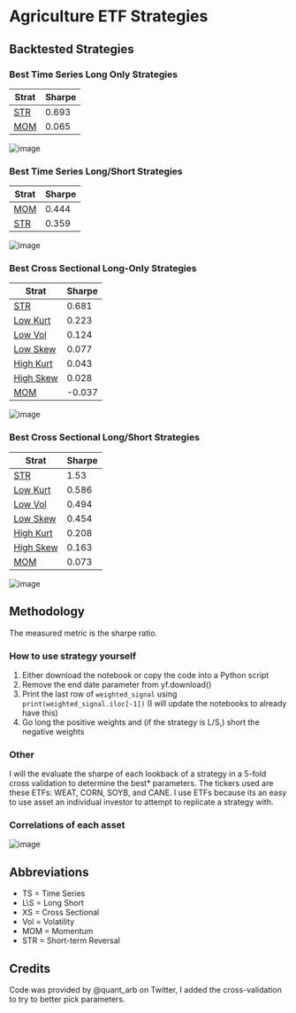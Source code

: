 # Agriculture ETF Strategies

## Backtested Strategies

### Best Time Series Long Only Strategies

| Strat | Sharpe |
|-------|--------|
| [STR][1]   | 0.693  |
| [MOM][2]   | 0.065  |

![image](https://github.com/replacementAI/A-Backtest-A-Day/assets/55959390/b0024e0f-6d63-40dd-97db-3c19acd53fad)

### Best Time Series Long/Short Strategies

| Strat | Sharpe |
|-------|--------|
| [MOM][3]   | 0.444  |
| [STR][4]   | 0.359  |

![image](https://github.com/replacementAI/A-Backtest-A-Day/assets/55959390/c83a9562-0798-44c2-a81e-564e31ace65b)

### Best Cross Sectional Long-Only Strategies

| Strat           | Sharpe |
|-----------------|--------|
| [STR][5]        | 0.681  |
| [Low Kurt][6]   | 0.223  |
| [Low Vol][7]    | 0.124  |
| [Low Skew][8]   | 0.077  |
| [High Kurt][9]  | 0.043  |
| [High Skew][10] | 0.028  |
| [MOM][11]       | -0.037 |

![image](https://github.com/replacementAI/A-Backtest-A-Day/assets/55959390/56e87a5f-4a84-4167-b13a-8e45cc662799)

### Best Cross Sectional Long/Short Strategies

| Strat           | Sharpe |
|-----------------|--------|
| [STR][12]       | 1.53   |
| [Low Kurt][13]  | 0.586  |
| [Low Vol][14]   | 0.494  |
| [Low Skew][15]  | 0.454  |
| [High Kurt][16] | 0.208  |
| [High Skew][17] | 0.163  |
| [MOM][18]       | 0.073  |

![image](https://github.com/replacementAI/A-Backtest-A-Day/assets/55959390/bb2dfc47-968f-493d-9aaa-a5d47af7fd36)


## Methodology
The measured metric is the sharpe ratio.
### How to use strategy yourself
1. Either download the notebook or copy the code into a Python script
2. Remove the end date parameter from yf.download()
3. Print the last row of ```weighted_signal``` using ```print(weighted_signal.iloc[-1])``` (I will update the notebooks to already have this)
4. Go long the positive weights and (if the strategy is L/S,) short the negative weights
### Other
I will the evaluate the sharpe of each lookback of a strategy in a 5-fold cross validation to determine the best* parameters. The tickers used are these ETFs: WEAT, CORN, SOYB, and CANE. I use ETFs because its an easy to use asset an individual investor to attempt to replicate a strategy with.
### Correlations of each asset
![image](https://github.com/replacementAI/A-Backtest-A-Day/assets/55959390/31e4da58-8ddc-46cf-bc42-32f9423a17e5)


## Abbreviations
- TS = Time Series
- L\S = Long Short
- XS = Cross Sectional
- Vol = Volatility
- MOM = Momentum
- STR = Short-term Reversal

## Credits
Code was provided by @quant_arb on Twitter, I added the cross-validation to try to better pick parameters.

[1]: <https://github.com/replacementAI/A-Backtest-A-Day/blob/main/Agriculture/TS%20Long-Only%20STR.ipynb>
[2]: <https://github.com/replacementAI/A-Backtest-A-Day/blob/main/Agriculture/TS%20Long-Only%20MOM.ipynb>

[3]: <https://github.com/replacementAI/A-Backtest-A-Day/blob/main/Agriculture/TS%20L%5CS%20MOM.ipynb>
[4]: <https://github.com/replacementAI/A-Backtest-A-Day/blob/main/Agriculture/TS%20L%5CS%20STR.ipynb>

[5]: <https://github.com/replacementAI/A-Backtest-A-Day/blob/main/Agriculture/XS%20Long-Only%20STR.ipynb>
[6]: <https://github.com/replacementAI/A-Backtest-A-Day/blob/main/Agriculture/XS%20Long-Only%20Low%20Kurt.ipynb>
[7]: <https://github.com/replacementAI/A-Backtest-A-Day/blob/main/Agriculture/XS%20Long-Only%20Low-Vol.ipynb>
[8]: <https://github.com/replacementAI/A-Backtest-A-Day/blob/main/Agriculture/XS%20Long-Only%20Low%20Skew.ipynb>
[9]: <https://github.com/replacementAI/A-Backtest-A-Day/blob/main/Agriculture/XS%20Long-Only%20High%20Kurt.ipynb>
[10]: <https://github.com/replacementAI/A-Backtest-A-Day/blob/main/Agriculture/XS%20Long-Only%20High%20Skew.ipynb>
[11]: <https://github.com/replacementAI/A-Backtest-A-Day/blob/main/Agriculture/XS%20Long-Only%20MOM.ipynb>

[12]: <https://github.com/replacementAI/A-Backtest-A-Day/blob/main/Agriculture/XS%20L%5CS%20STR.ipynb>
[13]: <https://github.com/replacementAI/A-Backtest-A-Day/blob/main/Agriculture/XS%20L%5CS%20Low%20Kurt.ipynb>
[14]: <https://github.com/replacementAI/A-Backtest-A-Day/blob/main/Agriculture/XS%20L%5CS%20Low-Vol.ipynb>
[15]: <https://github.com/replacementAI/A-Backtest-A-Day/blob/main/Agriculture/XS%20L%5CS%20Low%20Skew.ipynb>
[16]: <https://github.com/replacementAI/A-Backtest-A-Day/blob/main/Agriculture/XS%20L%5CS%20High%20Kurt.ipynb>
[17]: <https://github.com/replacementAI/A-Backtest-A-Day/blob/main/Agriculture/XS%20L%5CS%20High%20Skew.ipynb>
[18]: <https://github.com/replacementAI/A-Backtest-A-Day/blob/main/Agriculture/XS%20L%5CS%20MOM.ipynb>
